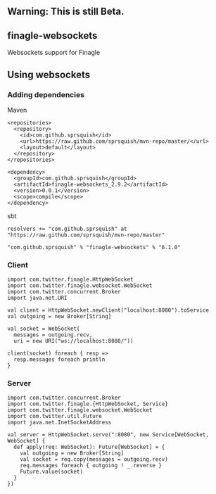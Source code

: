 ## Warning: This is still Beta.

## finagle-websockets

Websockets support for Finagle

## Using websockets

### Adding dependencies

Maven

    <repositories>
      <repository>
        <id>com.github.sprsquish</id>
        <url>https://raw.github.com/sprsquish/mvn-repo/master/</url>
        <layout>default</layout>
      </repository>
    </repositories>

    <dependency>
      <groupId>com.github.sprsquish</groupId>
      <artifactId>finagle-websockets_2.9.2</artifactId>
      <version>0.0.1</version>
      <scope>compile</scope>
    </dependency>

sbt

    resolvers += "com.github.sprsquish" at "https://raw.github.com/sprsquish/mvn-repo/master"

    "com.github.sprsquish" % "finagle-websockets" % "6.1.0"

### Client

    import com.twitter.finagle.HttpWebSocket
    import com.twitter.finagle.websocket.WebSocket
    import com.twitter.concurrent.Broker
    import java.net.URI

    val client = HttpWebSocket.newClient("localhost:8080").toService
    val outgoing = new Broker[String]

    val socket = WebSocket(
      messages = outgoing.recv,
      uri = new URI("ws://localhost:8080/"))

    client(socket) foreach { resp =>
      resp.messages foreach println
    }

### Server

    import com.twitter.concurrent.Broker
    import com.twitter.finagle.{HttpWebSocket, Service}
    import com.twitter.finagle.websocket.WebSocket
    import com.twitter.util.Future
    import java.net.InetSocketAddress

    val server = HttpWebSocket.serve(":8080", new Service[WebSocket, WebSocket] {
      def apply(req: WebSocket): Future[WebSocket] = {
        val outgoing = new Broker[String]
        val socket = req.copy(messages = outgoing.recv)
        req.messages foreach { outgoing ! _.reverse }
        Future.value(socket)
      }
    })
